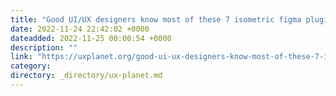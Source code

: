```yaml
---
title: "Good UI/UX designers know most of these 7 isometric figma plugins"
date: 2022-11-24 22:42:02 +0000
dateadded: 2022-11-25 00:00:54 +0000
description: ""
link: "https://uxplanet.org/good-ui-ux-designers-know-most-of-these-7-isometric-figma-plugins-bb261f0f9861?source=rss----819cc2aaeee0---4"
category:
directory: _directory/ux-planet.md
---
```

